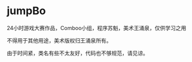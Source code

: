 jumpBo
======

24小时游戏大赛作品，Comboo小组，程序苏魁，美术王涌泉，仅供学习之用

不得用于其他用途，美术版权归王涌泉所有。

由于时间紧，类名有些不太友好，代码也不够规范，请见谅。
